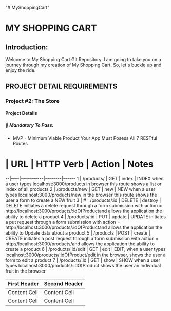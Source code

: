 "# MyShoppingCart"

<h1>MY SHOPPING CART</h1>
<h2>Introduction:</h2>
<p>Welcome to My Shopping Cart Git Repository.  
    I am going to take you on a journey through my creation of My Shopping Cart.  
    So, let's buckle up and enjoy the ride.</p>

<h2>PROJECT DETAIL REQUIREMENTS</h2>
<h3>Project #2: The Store</h3>
<h4>Project Details</h4>
<h5>🔴 Mandatory To Pass:</h5>
    <ul>
        <li>
            MVP - Minimum Viable Product Your App Must Posess All 7 RESTful Routes
        </li>
    </ul>
    






# | URL | HTTP Verb | Action | Notes
--|----|-----------|--------|------
1 | /products/ | GET | index | INDEX when a user types localhost:3000/products in browser this route shows a list or index of all products
2 | /products/new | GET | new | NEW when a user types localhost:3000/products/new in the browser this route shows the user a form to create a NEW fruit
3 | # | /products/:id | DELETE | destroy | DELETE initiates a delete request through a form submission with action = http://localhost:3000/products/:idOfProductand allows the application the ability to delete a product
4 | /products/:id | PUT	| update | UPDATE initiates a put request through a form submission with action = http://localhost:3000/products/:idOfProductand allows the application the ability to Update data about a product
5 | /products | POST | create | CREATE initiates a post request through a form submission with action = http://localhost:3000/products/and allows the application the ability to create a product
6 | /products/:id/edit | GET | edit | EDIT, when a user types localhost:3000/products/:idOfProduct/edit in the browser, shows the user a form to edit a product
7 | /products/:id | GET | show | SHOW when a user types localhost:3000/products/:idOfProduct shows the user an Individual fruit in the browser




First Header  | Second Header
------------- | -------------
Content Cell  | Content Cell
Content Cell  | Content Cell